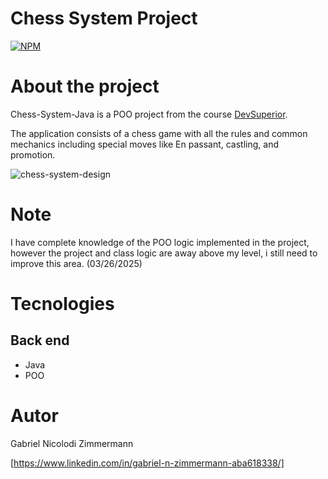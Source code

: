# Chess System Project
[![NPM](https://img.shields.io/npm/l/react)](https://github.com/GabrielNZ/Chess-System-Java/blob/main/LICENSE)

# About the project


Chess-System-Java is a POO project from the course [DevSuperior](https://www.udemy.com/course/java-curso-completo/).

The application consists of a chess game with all the rules and common mechanics including special moves like En passant, castling, and promotion.

![chess-system-design](https://github.com/user-attachments/assets/85c63eb4-239a-4d25-9272-ba812fc72491)

# Note
I have complete knowledge of the POO logic implemented in the project, however the project and class logic are away above my level, i still need to improve this area. (03/26/2025)

# Tecnologies
## Back end
- Java
- POO
# Autor

Gabriel Nicolodi Zimmermann


[https://www.linkedin.com/in/gabriel-n-zimmermann-aba618338/]
